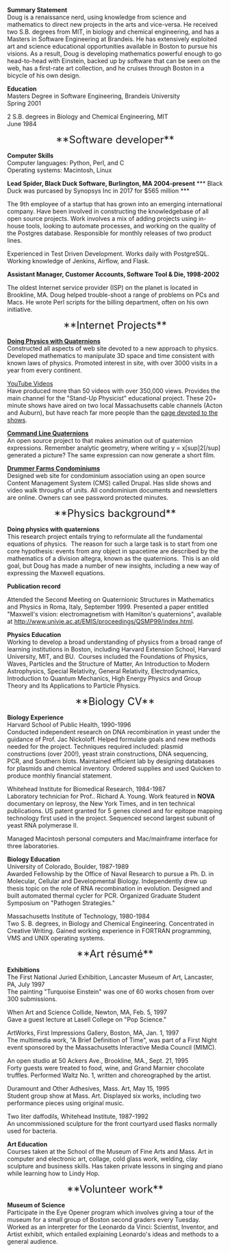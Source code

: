 **Summary Statement**  
Doug is a renaissance nerd, using knowledge from science and mathematics to
direct new projects in the arts and vice-versa. He received two S.B. degrees
from MIT, in biology and chemical engineering, and has a Masters in Software
Engineering at Brandeis. He has extensively exploited art and science
educational opportunities available in Boston to pursue his visions. As a
result, Doug is developing mathematics powerful enough to go head-to-head with
Einstein, backed up by software that can be seen on the web, has a first-rate
art collection, and he cruises through Boston in a bicycle of his own design.  

**Education**  
Masters Degree in Software Engineering, Brandeis University  
Spring 2001  

2 S.B. degrees in Biology and Chemical Engineering, MIT  
June 1984  

<center><a name="Software"></a><font size="+2">**Software
developer**</font></center>

**Computer Skills**  
Computer languages: Python, Perl, and C  
Operating systems: Macintosh, Linux  

**Lead Spider, Black Duck Software, Burlington, MA 2004-present**
*** Black Duck was purcased by Synopsys Inc in 2017 for \$565 million ***

The 9th employee of a startup that has grown into an emerging international
company. Have been involved in constructing the knowledgebase of all open
source projects. Work involves a mix of adding projects using in-house tools,
looking to automate processes, and working on the quality of the Postgres
database. Responsible for monthly releases of two product lines.

Experienced in Test Driven Development. Works daily with PostgreSQL. Working
knowledge of Jenkins, Airflow, and Flask.

**Assistant Manager, Customer Accounts, Software Tool & Die, 1998-2002**

The oldest Internet service provider (ISP) on the planet is located in
Brookline, MA. Doug helped trouble-shoot a range of problems on PCs and Macs.
He wrote Perl scripts for the billing department, often on his own initiative.

<center><a name="internet"></a><font size="+2">**Internet
Projects**</font></center>

**[Doing Physics with Quaternions](http://quaternions.com)**  
Constructed all aspects of web site devoted to a new approach to physics.
Developed mathematics to manipulate 3D space and time consistent with known
laws of physics. Promoted interest in site, with over 3000 visits in a year from
every continent. 

[YouTube Videos](http://www.youtube.com/user/sweetser)  
Have produced more than 50 videos with over 350,000 views. Provides the main
channel for the "Stand-Up Physicist" educational project. These 20+ minute
shows have aired on two local Massachusetts cable channels (Acton and Auburn),
but have reach far more people than the [page devoted to the
shows](tsup/tsup.html).

**[Command Line Quaternions](http://quaternions.sf.net/)**  
An open source project to that makes animation out of quaternion expressions.
Remember analytic geometry, where writing y = x[sup]2[/sup] generated a
picture? The same expression can now generate a short film.

**[Drummer Farms Condominiums](http://drummerfarms.com/)**  
Designed web site for condominium association using an open source Content
Management System (CMS) called Drupal. Has slide shows and video walk throughs
of units. All condominium documents and newsletters are online. Owners can see
password protected minutes.

<center><a name="physics"></a><font size="+2">**Physics
background**</font></center>

**Doing physics with quaternions**  
This research project entails trying to reformulate all the fundamental
equations of physics.  The reason for such a large task is to start from one
core hypothesis: events from any object in spacetime are described by the
mathematics of a division altegra, known as the quaternions.  This
is an old goal, but Doug has made a number of new insights, including a new way
of expressing the Maxwell equations.

**Publication record**

Attended the Second Meeting on Quaternionic Structures in Mathematics and
Physics in Roma, Italy, September 1999\. Presented a paper entitled "Maxwell's
vision: electromagnetism with Hamilton's quaternions", available at
http://www.univie.ac.at/EMIS/proceedings/QSMP99/index.html.

**Physics Education**  
Working to develop a broad understanding of physics from a broad range of
learning institutions in Boston, including Harvard Extension School, Harvard
University, MIT, and BU.  Courses included the Foundations of Physics, Waves,
Particles and the Structure of Matter, An Introduction to Modern Astrophysics,
Special Relativity, General Relativity, Electrodynamics, Introduction to
Quantum Mechanics, High Energy Physics and Group Theory and Its Applications to
Particle Physics.

<center><a name="bioCV"></a><font size="+2">**Biology CV**</font></center>

**Biology Experience**  
Harvard School of Public Health, 1990-1996  
Conducted independent research on DNA recombination in yeast under the guidance
of Prof. Jac Nickoloff. Helped formulate goals and new methods needed for the
project. Techniques required included: plasmid constructions (over 200!), yeast
strain constructions, DNA sequencing, PCR, and Southern blots. Maintained
efficient lab by designing databases for plasmids and chemical inventory.
Ordered supplies and used Quicken to produce monthly financial statement.

Whitehead Institute for Biomedical Research, 1984-1987  
Laboratory technician for Prof.. Richard A. Young. Work featured in **NOVA**
documentary on leprosy, the New York Times, and in ten technical publications.
US patent granted for 5 genes cloned and for epitope mapping technology first
used in the project. Sequenced second largest subunit of yeast RNA polymerase
II.

Managed Macintosh personal computers and Mac/mainframe interface for three
laboratories.  

**Biology Education**  
University of Colorado, Boulder, 1987-1989  
Awarded Fellowship by the Office of Naval Research to pursue a Ph. D. in
Molecular, Cellular and Developmental Biology. Independently drew up thesis
topic on the role of RNA recombination in evolution. Designed and built
automated thermal cycler for PCR. Organized Graduate Student Symposium on
"Pathogen Strategies."

Massachusetts Institute of Technology, 1980-1984  
Two S. B. degrees, in Biology and Chemical Engineering. Concentrated in
Creative Writing. Gained working experience in FORTRAN programming, VMS and
UNIX operating systems.

<center><a name="artResume"></a><font size="+2">**Art résumé**</font></center>

**Exhibitions**  
The First National Juried Exhibition, Lancaster Museum of Art, Lancaster, PA,
July 1997  
The painting "Turquoise Einstein" was one of 60 works chosen from over 300
submissions.

When Art and Science Collide, Newton, MA, Feb. 5, 1997  
Gave a guest lecture at Lasell College on "Pop Science."

ArtWorks, First Impressions Gallery, Boston, MA, Jan. 1, 1997  
The multimedia work, "A Brief Definition of Time", was part of a First Night
event sponsored by the Massachusetts Interactive Media Council (MIMC).

An open studio at 50 Ackers Ave., Brookline, MA., Sept. 21, 1995  
Forty guests were treated to food, wine, and Grand Marnier chocolate truffles.
Performed Waltz No. 1, written and choreographed by the artist.

Duramount and Other Adhesives, Mass. Art, May 15, 1995  
Student group show at Mass. Art. Displayed six works, including two performance
pieces using original music.

Two liter daffodils, Whitehead Institute, 1987-1992  
An uncommissioned sculpture for the front courtyard used flasks normally used
for bacteria.

**Art Education**  
Courses taken at the School of the Museum of Fine Arts and Mass. Art in
computer and electronic art, collage, cold glass work, welding, clay sculpture
and business skills. Has taken private lessons in singing and piano while
learning how to Lindy Hop.

<center><font size="+2">**Volunteer work**</font></center>

**Museum of Science**  
Participate in the Eye Opener program which involves giving a tour of the
museum for a small group of Boston second graders every Tuesday. Worked as an
interpreter for the Leonardo da Vinci: Scientist, Inventor, and Artist exhibit,
which entailed explaining Leonardo's ideas and methods to a general audience.

